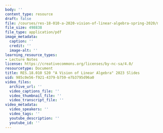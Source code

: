 ```yaml
---
body: ''
content_type: resource
draft: false
file: /courses/res-18-010-a-2020-vision-of-linear-algebra-spring-2020/mitres_18_010_s20_slides_2023.pdf
file_size: 498838
file_type: application/pdf
image_metadata:
  caption: ''
  credit: ''
  image-alt: ''
learning_resource_types:
- Lecture Notes
license: https://creativecommons.org/licenses/by-nc-sa/4.0/
resourcetype: Document
title: RES.18.010 S20 "A Vision of Linear Algebra" 2023 Slides
uid: 985c0e56-f921-4379-b759-e7b3795d96a0
video_files:
  archive_url: ''
  video_captions_file: ''
  video_thumbnail_file: ''
  video_transcript_file: ''
video_metadata:
  video_speakers: ''
  video_tags: ''
  youtube_description: ''
  youtube_id: ''
---
```

